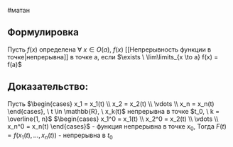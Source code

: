 #матан 
## Формулировка
Пусть $f(x)$ определена $\forall \ x \in O(a)$, $f(x)$ [[Непрерывность функции в точке|непрерывна]] в точке a, если $\exists \ \lim\limits_{x \to a} f(x) = f(a)$
## Доказательство:
Пусть $\begin{cases} x_1 = x_1(t) \\ x_2 = x_2(t) \\ \vdots \\ x_n = x_n(t) \end{cases}, \ t \in \mathbb{R}, \ x_k(t)$ непрерывна в точке $t_0, \ k = \overline{1, n}$
$\begin{cases} x_1^0 = x_1(t) \\ x_2^0 = x_2(t) \\ \vdots \\ x_n^0 = x_n(t) \end{cases}$ - функция непрерывна в точке $x_0$,
Тогда $F(t) = f(x_1(t), \dots, x_n(t))$ - непрерывна в $t_0$
